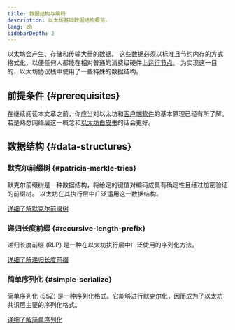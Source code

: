 ```yaml
---
title: 数据结构与编码
description: 以太坊基础数据结构概览。
lang: zh
sidebarDepth: 2
---
```


以太坊会产生、存储和传输大量的数据。 这些数据必须以标准且节约内存的方式格式化，以便任何人都能在相对普通的消费级硬件上[运行节点](/run-a-node/)。 为实现这一目的，以太坊协议栈中使用了一些特殊的数据结构。

## 前提条件 {#prerequisites}

在继续阅读本文章之前，你应当对以太坊和[客户端软件](/developers/docs/nodes-and-clients/)的基本原理已经有所了解。 若是熟悉网络层这一概念和[以太坊白皮书](/whitepaper/)的话会更好。

## 数据结构 {#data-structures}

### 默克尔前缀树 {#patricia-merkle-tries}

默克尔前缀树是一种数据结构，将给定的键值对编码成具有确定性且经过加密验证的前缀树。 以太坊在其执行层中广泛运用这一数据结构。

[详细了解默克尔前缀树](/developers/docs/data-structures-and-encoding/patricia-merkle-trie)

### 递归长度前缀 {#recursive-length-prefix}

递归长度前缀 (RLP) 是一种在以太坊执行层中广泛使用的序列化方法。

[详细了解递归长度前缀](/developers/docs/data-structures-and-encoding/rlp)

### 简单序列化 {#simple-serialize}

简单序列化 (SSZ) 是一种序列化格式。它能够进行默克尔化，因而成为了以太坊共识层主要的序列化格式。

[详细了解简单序列化](/developers/docs/data-structures-and-encoding/ssz)
